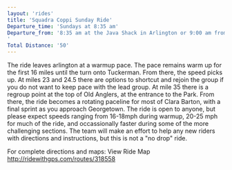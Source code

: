 ```yaml
---
layout: 'rides'
title: 'Squadra Coppi Sunday Ride'
Departure_time: 'Sundays at 8:35 am'
Departure_from: '8:35 am at the Java Shack in Arlington or 9:00 am from the Art Barn in Rock Creek Park
'
Total Distance: '50'
---
```

The ride leaves arlington at a warmup pace.  The pace remains warm up for the first 16 miles until the turn onto Tuckerman.  From there, the speed picks up.  At miles 23 and 24.5 there are options to shortcut and rejoin the group if you do not want to keep pace with the lead group.  At mile 35 there is a regroup point at the top of Old Anglers, at the entrance to the Park.  From there, the ride becomes a rotating paceline for most of Clara Barton, with a final sprint as you approach Georgetown. 
The ride is open to anyone, but please expect speeds ranging from 16-18mph during warmup, 20-25 mph for much of the ride, and occassionally faster during some of the more challenging sections. 
The team will make an effort to help any new riders with directions and instructions, but this is not a "no drop" ride. 

For complete directions and maps: 
View Ride Map
http://ridewithgps.com/routes/318558